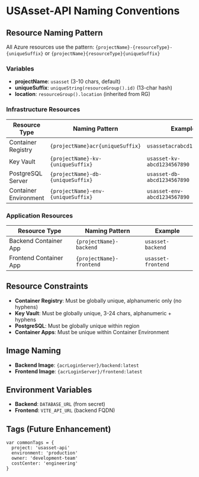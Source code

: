 # USAsset-API Naming Conventions

## Resource Naming Pattern
All Azure resources use the pattern: `{projectName}-{resourceType}-{uniqueSuffix}` or `{projectName}{resourceType}{uniqueSuffix}`

### Variables
- **projectName**: `usasset` (3-10 chars, default)
- **uniqueSuffix**: `uniqueString(resourceGroup().id)` (13-char hash)
- **location**: `resourceGroup().location` (inherited from RG)

### Infrastructure Resources
| Resource Type | Naming Pattern | Example |
|---------------|----------------|---------|
| Container Registry | `{projectName}acr{uniqueSuffix}` | `usassetacrabcd1234567890` |
| Key Vault | `{projectName}-kv-{uniqueSuffix}` | `usasset-kv-abcd1234567890` |
| PostgreSQL Server | `{projectName}-db-{uniqueSuffix}` | `usasset-db-abcd1234567890` |
| Container Environment | `{projectName}-env-{uniqueSuffix}` | `usasset-env-abcd1234567890` |

### Application Resources
| Resource Type | Naming Pattern | Example |
|---------------|----------------|---------|
| Backend Container App | `{projectName}-backend` | `usasset-backend` |
| Frontend Container App | `{projectName}-frontend` | `usasset-frontend` |

## Resource Constraints
- **Container Registry**: Must be globally unique, alphanumeric only (no hyphens)
- **Key Vault**: Must be globally unique, 3-24 chars, alphanumeric + hyphens
- **PostgreSQL**: Must be globally unique within region
- **Container Apps**: Must be unique within Container Environment

## Image Naming
- **Backend Image**: `{acrLoginServer}/backend:latest`
- **Frontend Image**: `{acrLoginServer}/frontend:latest`

## Environment Variables
- **Backend**: `DATABASE_URL` (from secret)
- **Frontend**: `VITE_API_URL` (backend FQDN)

## Tags (Future Enhancement)
```bicep
var commonTags = {
  project: 'usasset-api'
  environment: 'production'
  owner: 'development-team'
  costCenter: 'engineering'
}
```
